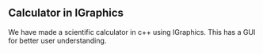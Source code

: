 ## Calculator in IGraphics

We have made a scientific calculator in c++ using IGraphics. This has a GUI for better user understanding.